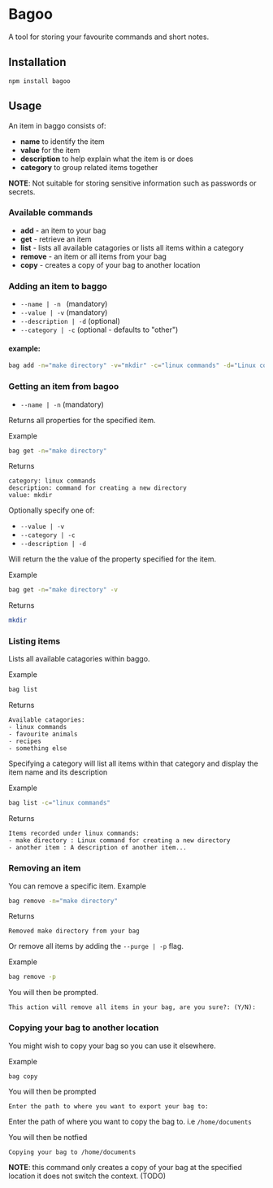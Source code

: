# Bagoo
A tool for storing your favourite commands and short notes.
## Installation
`npm install bagoo`

## Usage
An item in baggo consists of:
- **name** to identify the item
- **value** for the item
- **description** to help explain what the item is or does
- **category** to group related items together

**NOTE**: Not suitable for storing sensitive information such as passwords or secrets. 
### Available commands
- **add** - an item to your bag
- **get** - retrieve an item
- **list** - lists all available catagories or lists all items within a category
- **remove** - an item or all items from your bag
- **copy** - creates a copy of your bag to another location
### Adding an item to baggo
- `--name | -n ` (mandatory)
- `--value | -v` (mandatory)
- `--description | -d` (optional)
- `--category | -c` (optional - defaults to "other")

#### example:
```sh
bag add -n="make directory" -v="mkdir" -c="linux commands" -d="Linux command for creating a new directory"
```

### Getting an item from bagoo
- `--name | -n` (mandatory)

Returns all properties for the specified item.

Example
```sh
bag get -n="make directory"
```

Returns
```
category: linux commands
description: command for creating a new directory
value: mkdir
```
Optionally specify one of:
- `--value | -v`
- `--category | -c`
- `--description | -d`

Will return the the value of the property specified for the item.

Example
```sh
bag get -n="make directory" -v
```
Returns
```sh
mkdir
```

### Listing items
Lists all available catagories within baggo.

Example
```sh
bag list
```
Returns
```
Available catagories:
- linux commands
- favourite animals
- recipes
- something else
```

Specifying a category will list all items within that category and display the item name and its description

Example
```sh
bag list -c="linux commands"
```

Returns
```
Items recorded under linux commands:
- make directory : Linux command for creating a new directory
- another item : A description of another item... 
```

### Removing an item
You can remove a specific item.
Example 
```sh
bag remove -n="make directory"
```
Returns
```
Removed make directory from your bag
```
Or remove all items by adding the `--purge | -p` flag.

Example
```sh
bag remove -p
```
You will then be prompted.
```
This action will remove all items in your bag, are you sure?: (Y/N): 
```

### Copying your bag to another location
You might wish to copy your bag so you can use it elsewhere.

Example
```sh
bag copy
```
You will then be prompted 
```
Enter the path to where you want to export your bag to:
```
Enter the path of where you want to copy the bag to.
i.e `/home/documents`

You will then be notfied
```
Copying your bag to /home/documents
```

**NOTE**: this command only creates a copy of your bag at the specified location it does not switch the context. (TODO)
